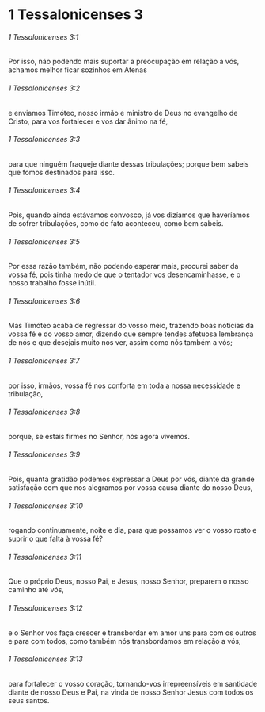 # 1 Tessalonicenses 3

###### 1 Tessalonicenses 3:1

Por isso, não podendo mais suportar a preocupação em relação a vós, achamos melhor ficar sozinhos em Atenas

###### 1 Tessalonicenses 3:2

e enviamos Timóteo, nosso irmão e ministro de Deus no evangelho de Cristo, para vos fortalecer e vos dar ânimo na fé,

###### 1 Tessalonicenses 3:3

para que ninguém fraqueje diante dessas tribulações; porque bem sabeis que fomos destinados para isso.

###### 1 Tessalonicenses 3:4

Pois, quando ainda estávamos convosco, já vos dizíamos que haveríamos de sofrer tribulações, como de fato aconteceu, como bem sabeis.

###### 1 Tessalonicenses 3:5

Por essa razão também, não podendo esperar mais, procurei saber da vossa fé, pois tinha medo de que o tentador vos desencaminhasse, e o nosso trabalho fosse inútil.

###### 1 Tessalonicenses 3:6

Mas Timóteo acaba de regressar do vosso meio, trazendo boas notícias da vossa fé e do vosso amor, dizendo que sempre tendes afetuosa lembrança de nós e que desejais muito nos ver, assim como nós também a vós;

###### 1 Tessalonicenses 3:7

por isso, irmãos, vossa fé nos conforta em toda a nossa necessidade e tribulação,

###### 1 Tessalonicenses 3:8

porque, se estais firmes no Senhor, nós agora vivemos.

###### 1 Tessalonicenses 3:9

Pois, quanta gratidão podemos expressar a Deus por vós, diante da grande satisfação com que nos alegramos por vossa causa diante do nosso Deus,

###### 1 Tessalonicenses 3:10

rogando continuamente, noite e dia, para que possamos ver o vosso rosto e suprir o que falta à vossa fé?

###### 1 Tessalonicenses 3:11

Que o próprio Deus, nosso Pai, e Jesus, nosso Senhor, preparem o nosso caminho até vós,

###### 1 Tessalonicenses 3:12

e o Senhor vos faça crescer e transbordar em amor uns para com os outros e para com todos, como também nós transbordamos em relação a vós;

###### 1 Tessalonicenses 3:13

para fortalecer o vosso coração, tornando-vos irrepreensíveis em santidade diante de nosso Deus e Pai, na vinda de nosso Senhor Jesus com todos os seus santos.

